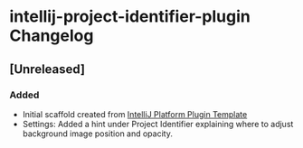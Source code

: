 <!-- Keep a Changelog guide -> https://keepachangelog.com -->

# intellij-project-identifier-plugin Changelog

## [Unreleased]
### Added
- Initial scaffold created from [IntelliJ Platform Plugin Template](https://github.com/JetBrains/intellij-platform-plugin-template)
- Settings: Added a hint under Project Identifier explaining where to adjust background image position and opacity.
